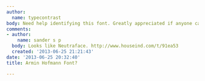 ```yaml
---
author:
  name: typecontrast
body: Need help identifying this font. Greatly appreciated if anyone can help. Thanks!
comments:
- author:
    name: sander s p
  body: Looks like Neutraface. http://www.houseind.com/t/91ea53
  created: '2013-06-25 21:21:43'
date: '2013-06-25 20:32:40'
title: Armin Hofmann Font?

---
```

